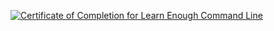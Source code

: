 <a href="https://www.learnenough.com/certificates/BasantMagar"><img src="https://www.learnenough.com/certificates/BasantMagar/command-line-tutorial.svg" alt="Certificate of Completion for Learn Enough Command Line"></a>

<!--
**BasantGharti/BasantGharti** is a ✨ _special_ ✨ repository because its `README.md` (this file) appears on your GitHub profile.

Here are some ideas to get you started:

- 🔭 I’m currently working on ...
- 🌱 I’m currently learning ...
- 👯 I’m looking to collaborate on ...
- 🤔 I’m looking for help with ...
- 💬 Ask me about ...
- 📫 How to reach me: ...
- 😄 Pronouns: ...
- ⚡ Fun fact: ...
-->
